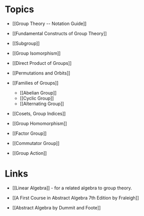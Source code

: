 # Topics
* [[Group Theory -- Notation Guide]]
* [[Fundamental Constructs of Group Theory]]
* [[Subgroup]]
* [[Group Isomorphism]]
* [[Direct Product of Groups]]
* [[Permutations and Orbits]]

* [[Families of Groups]]
	* [[Abelian Group]]
	* [[Cyclic Group]]
	* [[Alternating Group]]

* [[Cosets, Group Indices]]
* [[Group Homomorphism]]
* [[Factor Group]]
* [[Commutator Group]]

* [[Group Action]]

# Links
* [[Linear Algebra]] - for a related algebra to group theory.

* [[A First Course in Abstract Algebra 7th Edition by Fraleigh]]
* [[Abstract Algebra by Dummit and Foote]]
